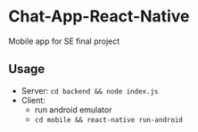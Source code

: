 # Chat-App-React-Native
Mobile app for SE final project

## Usage
- Server: `cd backend && node index.js`
- Client:
	- run android emulator
	- `cd mobile && react-native run-android`